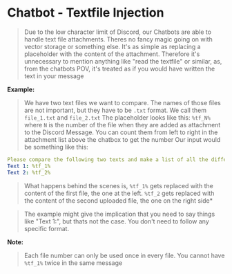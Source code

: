 # Chatbot - Textfile Injection

> Due to the low character limit of Discord, our Chatbots are able to handle text file attachments. Theres no fancy magic going on with vector storage or something else. It's as simple as replacing a placeholder with the content of the attachment. Therefore it's unnecessary to mention anything like "read the textfile" or similar, as, from the chatbots POV, it's treated as if you would have written the text in your message

__**Example:**__
> We have two text files we want to compare. The names of those files are not important, but they have to be `.txt` format. We call them `file_1.txt` and `file_2.txt`
> The placeholder looks like this: `%tf_N%` where `N` is the number of the file when they are added as attachment to the Discord Message. You can count them from left to right in the attachment list above the chatbox to get the number
> Our input would be something like this:
```yaml
Please compare the following two texts and make a list of all the differences
Text 1: %tf_1%
Text 2: %tf_2%
```
> What happens behind the scenes is, `%tf_1%` gets replaced with the content of the first file, the one at the left. `%tf_2` gets replaced with the content of the second uploaded file, the one on the right side*

> The example might give the implication that you need to say things like "Text 1:", but thats not the case. You don't need to follow any specific format.

**Note:**
> Each file number can only be used once in every file. You cannot have `%tf_1%` twice in the same message
